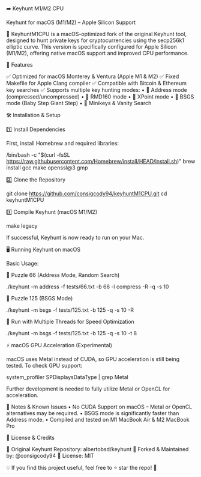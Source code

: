 ➡️ Keyhunt M1/M2 CPU 

Keyhunt for macOS (M1/M2) – Apple Silicon Support

🔑 KeyhuntM1CPU is a macOS-optimized fork of the original Keyhunt tool, designed to hunt private keys for cryptocurrencies using the secp256k1 elliptic curve. This version is specifically configured for Apple Silicon (M1/M2), offering native macOS support and improved CPU performance.

🚀 Features

✅ Optimized for macOS Monterey & Ventura (Apple M1 & M2)
✅ Fixed Makefile for Apple Clang compiler
✅ Compatible with Bitcoin & Ethereum key searches
✅ Supports multiple key hunting modes:
	•	🔹 Address mode (compressed/uncompressed)
	•	🔹 RMD160 mode
	•	🔹 XPoint mode
	•	🔹 BSGS mode (Baby Step Giant Step)
	•	🔹 Minikeys & Vanity Search

🛠 Installation & Setup

1️⃣ Install Dependencies

First, install Homebrew and required libraries:

/bin/bash -c "$(curl -fsSL https://raw.githubusercontent.com/Homebrew/install/HEAD/install.sh)"
brew install gcc make openssl@3 gmp

2️⃣ Clone the Repository

git clone https://github.com/consigcody94/keyhuntM1CPU.git
cd keyhuntM1CPU

3️⃣ Compile Keyhunt (macOS M1/M2)

make legacy

If successful, Keyhunt is now ready to run on your Mac.

🖥️ Running Keyhunt on macOS

Basic Usage:

🔹 Puzzle 66 (Address Mode, Random Search)

./keyhunt -m address -f tests/66.txt -b 66 -l compress -R -q -s 10

🔹 Puzzle 125 (BSGS Mode)

./keyhunt -m bsgs -f tests/125.txt -b 125 -q -s 10 -R

🔹 Run with Multiple Threads for Speed Optimization

./keyhunt -m bsgs -f tests/125.txt -b 125 -q -s 10 -t 8

⚡ macOS GPU Acceleration (Experimental)

macOS uses Metal instead of CUDA, so GPU acceleration is still being tested. To check GPU support:

system_profiler SPDisplaysDataType | grep Metal

Further development is needed to fully utilize Metal or OpenCL for acceleration.

📌 Notes & Known Issues
	•	No CUDA Support on macOS – Metal or OpenCL alternatives may be required.
	•	BSGS mode is significantly faster than Address mode.
	•	Compiled and tested on M1 MacBook Air & M2 MacBook Pro

📜 License & Credits

🔗 Original Keyhunt Repository: albertobsd/keyhunt
🔗 Forked & Maintained by: @consigcody94
📝 License: MIT

💡 If you find this project useful, feel free to ⭐ star the repo! 🚀

